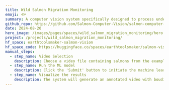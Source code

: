 ```yaml
---
title: Wild Salmon Migration Monitoring
emoji: 🐟
summary: A computer vision system specifically designed to process underwater camera streams for the automatic classification and counting of wild salmon as they migrate back to their natal streams. Utilizing a robust machine learning pipeline, the system efficiently analyzes video footage, facilitating the enforcement of conservation regulations and supporting sustainable wildlife management.
github_repo: https://github.com/Salmon-Computer-Vision/salmon-computer-vision/tree/master
date: 2024-08-20
hero_image: /images/pages/spaces/wild_salmon_migration_monitoring/hero.png
project: /projects/wild_salmon_migration_monitoring/
hf_space: earthtoolsmaker-salmon-vision
hf_space_code: https://huggingface.co/spaces/earthtoolsmaker/salmon-vision/tree/main
manual_steps:
  - step_name: Video Selection
    description: Choose a video file containing salmons from the examples provided below, or upload your own video.
  - step_name: Run the ML model
    description: Click the 'Submit' button to initiate the machine learning model.
  - step_name: Visualize the results
    description: The system will generate an annotated video with bouding boxes around salmons and will count the number of individuals.
---
```


